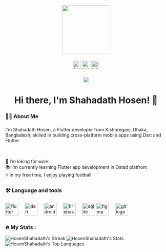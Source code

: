 <div align="center">
  <img height="150" src="https://miro.medium.com/v2/resize:fit:3200/1*vkfI4nFNheC5v0p7wzDtGg.gif"  />
</div>

###

<div align="center">
  <img src="https://img.shields.io/static/v1?message=Facebook&logo=facebook&label=&color=1877F2&logoColor=white&labelColor=&style=for-the-badge" height="25" alt="facebook logo"  />
  <img src="https://img.shields.io/static/v1?message=Youtube&logo=youtube&label=&color=FF0000&logoColor=white&labelColor=&style=for-the-badge" height="25" alt="youtube logo"  />
  <img src="https://img.shields.io/static/v1?message=LinkedIn&logo=linkedin&label=&color=0077B5&logoColor=white&labelColor=&style=for-the-badge" height="25" alt="linkedin logo"  />
</div>

###

<div align="center">
  <img src="https://visitor-badge.laobi.icu/badge?page_id=HosenShahadath.HosenShahadath&"  />
</div>

###

<h1 align="center">Hi there, I'm Shahadath Hosen! 👋</h1>

###

<h3 align="left">👩‍💻  About Me</h3>

###

<p align="left">I'm Shahadath Hosen, a Flutter developer from Kishoreganj, Dhaka, Bangladesh, skilled in building cross-platform mobile apps using Dart and Flutter.


<br><br>🔭 I’m loking for work <br>📚 I'm currently learning Flutter app development in Ostad platfrom<br>⚡ In my free time, I enjoy playing football</p>

###

<h3 align="left">🛠 Language and tools</h3>

###

<div align="left">
  <img src="https://cdn.jsdelivr.net/gh/devicons/devicon/icons/flutter/flutter-original.svg" height="40" alt="flutter logo"  />
  <img width="12" />
  <img src="https://cdn.jsdelivr.net/gh/devicons/devicon/icons/dart/dart-original.svg" height="40" alt="dart logo"  />
  <img width="12" />
  <img src="https://cdn.jsdelivr.net/gh/devicons/devicon/icons/androidstudio/androidstudio-original.svg" height="40" alt="androidstudio logo"  />
  <img width="12" />
  <img src="https://cdn.jsdelivr.net/gh/devicons/devicon/icons/firebase/firebase-plain.svg" height="40" alt="firebase logo"  />
  <img width="12" />
  <img src="https://cdn.jsdelivr.net/gh/devicons/devicon/icons/sqlite/sqlite-original.svg" height="40" alt="sqlite logo"  />
  <img src="https://cdn.jsdelivr.net/gh/devicons/devicon/icons/figma/figma-original.svg" height="40" alt="figma logo"  />
  <img width="12" />
  <img src="https://cdn.jsdelivr.net/gh/devicons/devicon/icons/git/git-original.svg" height="40" alt="git logo"  />
</div>

###

<h3 align="left">🔥   My Stats :</h3>

![HosenShahadath's Streak](https://github-readme-streak-stats.herokuapp.com/?user=HosenShahadath&theme=merko&hide_border=true)
![HosenShahadath's Stats](https://github-readme-stats.vercel.app/api?username=HosenShahadath&theme=merko&show_icons=true&hide_border=true&count_private=true)
![HosenShahadath's Top Languages](https://github-readme-stats.vercel.app/api/top-langs/?username=HosenShahadath&theme=merko&show_icons=true&hide_border=true&layout=compact)
